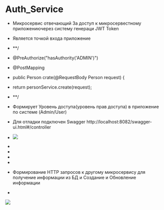 # Auth_Service

* Микросервис отвечающий За доступ к микросервестному приложениючерез систему генераци JWT Token

* Является точкой входа приложение



* **/
* @PreAuthorize("hasAuthority('ADMIN')")
* @PostMapping
* public Person crate(@RequestBody Person request) {
* return personService.create(request);
* **/

* Формирует Уровень доступа(уровень прав доступа) в приложение по системе (Admin/User)

* Для отладки подключен Swagger http://localhost:8082/swagger-ui.html#/controller
* ![](../../Desktop/2023-07-02_23-29-57.png)

* 
* 
* 
* 
* Формирование HTTP запросов к другому микросервису для получение информации из БД и Создание и Обновление информации
* 
![](../../Desktop/2023-07-02_23-32-38.png)

